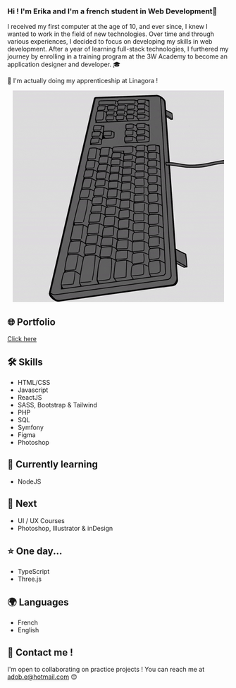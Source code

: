 ### Hi ! I'm Erika and I'm a french student in Web Development👋

I received my first computer at the age of 10, and ever since, I knew I wanted to work in the field of new technologies. Over time and through various experiences, I decided to focus on developing my skills in web development. After a year of learning full-stack technologies, I furthered my journey by enrolling in a training program at the 3W Academy to become an application designer and developer. 🎓

🚀 I'm actually doing my apprenticeship at Linagora ! 

<p align="center">
  <img src="https://github.com/Coussecousse/Coussecousse/blob/main/giphy.gif" alt="Pingouin image"/>
</p>


## 🌐 Portfolio
<a href="https://erika-s-portfolio-fr.netlify.app/" target="_blank">Click here</a>

## 🛠️ Skills 
- HTML/CSS
- Javascript
- ReactJS
- SASS, Bootstrap & Tailwind
- PHP
- SQL
- Symfony
- Figma
- Photoshop

## 🧠 Currently learning 
- NodeJS

## 🎯 Next 
- UI / UX Courses
- Photoshop, Illustrator & inDesign

## ⭐️ One day...
- TypeScript
- Three.js

## 🌍 Languages
- French
- English

## 📧 Contact me ! 
I'm open to collaborating on practice projects ! You can reach me at <a href="mailto:adob.e@hotmail.com">adob.e@hotmail.com</a> 😊
